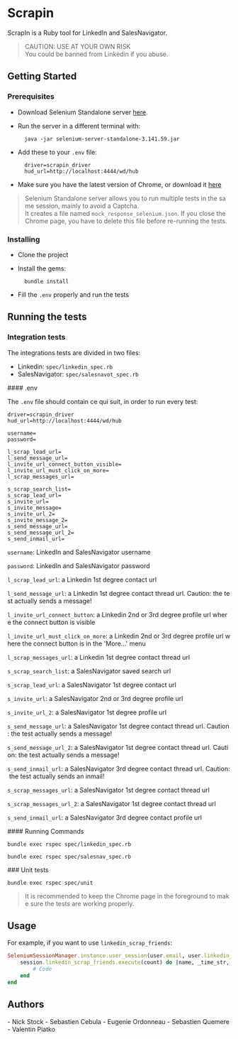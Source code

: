 # Scrapin

ScrapIn is a Ruby tool for LinkedIn and SalesNavigator.

> CAUTION: USE AT YOUR OWN RISK 
You could be banned from Linkedin if you abuse.

## Getting Started

### Prerequisites

- Download Selenium Standalone server [here](https://www.seleniumhq.org/download/).
- Run the server in a different terminal with:

        java -jar selenium-server-standalone-3.141.59.jar

- Add these to your `.env` file:

        driver=scrapin_driver
        hud_url=http://localhost:4444/wd/hub

- Make sure you have the latest version of Chrome, or download it [here](https://www.google.fr/chrome/?brand=CHBD&gclid=Cj0KCQiA-4nuBRCnARIsAHwyuPo3JnlrBmylDUYKOdDcS4i4HVePmuRXgZxm4EBqirGgGV3JQ8mVP6MaAjLQEALw_wcB&gclsrc=aw.ds)

> Selenium Standalone server allows you to run multiple tests in the same session, mainly to avoid a Captcha.
It creates a file named `mock_response_selenium.json`. If you close the Chrome page, you have to delete this file before re-running the tests.

### Installing

- Clone the project
- Install the gems:

        bundle install

- Fill the `.env` properly and run the tests

## Running the tests

### Integration tests

The integrations tests are divided in two files:

- Linkedin: `spec/linkedin_spec.rb`
- SalesNavigator: `spec/salesnavot_spec.rb`

#### .env

The `.env` file should contain ce qui suit, in order to run every test:

    driver=scrapin_driver
    hud_url=http://localhost:4444/wd/hub
    
    username=
    password=
    
    l_scrap_lead_url=
    l_send_message_url=
    l_invite_url_connect_button_visible=
    l_invite_url_must_click_on_more=
    l_scrap_messages_url=
    
    s_scrap_search_list=
    s_scrap_lead_url=
    s_invite_url=
    s_invite_message=
    s_invite_url_2=
    s_invite_message_2=
    s_send_message_url=
    s_send_message_url_2=
    s_send_inmail_url=

`username`: LinkedIn and SalesNavigator username

`password`: LinkedIn and SalesNavigator password

`l_scrap_lead_url`: a Linkedin 1st degree contact url

`l_send_message_url`: a Linkedin 1st degree contact thread url. Caution: the test actually sends a message!

`l_invite_url_connect_button`: a Linkedin 2nd or 3rd degree profile url where the connect button is visible

`l_invite_url_must_click_on_more`: a Linkedin 2nd or 3rd degree profile url where the connect button is in the 'More...' menu

`l_scrap_messages_url`: a Linkedin 1st degree contact thread url

`s_scrap_search_list`: a SalesNavigator saved search url

`s_scrap_lead_url`: a SalesNavigator 1st degree contact url

`s_invite_url`: a SalesNavigator 2nd or 3rd degree profile url

`s_invite_url_2`: a SalesNavigator 1st degree profile url

`s_send_message_url`: a SalesNavigator 1st degree contact thread url. Caution: the test actually sends a message!

`s_send_message_url_2`: a SalesNavigator 1st degree contact thread url. Caution: the test actually sends a message!

`s_send_inmail_url`: a SalesNavigator 3rd degree contact thread url. Caution: the test actually sends an inmail!

`s_scrap_messages_url`: a SalesNavigator 1st degree contact thread url

`s_scrap_messages_url_2`: a SalesNavigator 1st degree contact thread url

`s_send_inmail_url`: a SalesNavigator 3rd degree contact profile url

#### Running Commands

    bundle exec rspec spec/linkedin_spec.rb

    bundle exec rspec spec/salesnav_spec.rb

### Unit tests

    bundle exec rspec spec/unit

> It is recommended to keep the Chrome page in the foreground to make sure the tests are working properly.

## Usage

For example, if you want to use `linkedin_scrap_friends`:
```ruby
SeleniumSessionManager.instance.user_session(user.email, user.linkedin_password) do |session|
	session.linkedin_scrap_friends.execute(count) do |name, _time_str, url|
		# Code
	end
end
```

## Authors
- Nick Stock
- Sebastien Cebula
- Eugenie Ordonneau
- Sebastien Quemere
- Valentin Piatko